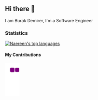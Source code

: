 ## Hi there 👋

I am Burak Demirer, I'm a Software Engineer


### Statistics

[![Naereen's top languages](https://github-readme-stats.vercel.app/api/top-langs/?username=burakd81&theme=blue-green)](https://github.com/anuraghazra/github-readme-stats)


#### My Contributions 
![snake gif](https://github.com/burakd81/burakd81/blob/output/github-contribution-grid-snake.gif)
